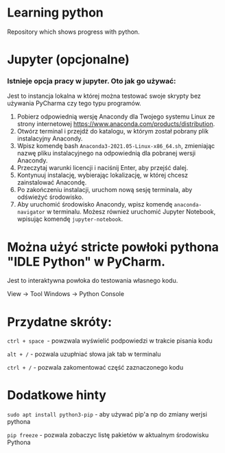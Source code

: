 # Learning python
Repository which shows progress with python.

# Jupyter (opcjonalne)
### Istnieje opcja pracy w jupyter. Oto jak go używać:

Jest to instancja lokalna w której można testować swoje skrypty bez używania PyCharma czy tego typu programów.


1. Pobierz odpowiednią wersję Anacondy dla Twojego systemu Linux ze strony internetowej https://www.anaconda.com/products/distribution.
2. Otwórz terminal i przejdź do katalogu, w którym został pobrany plik instalacyjny Anacondy.
3. Wpisz komendę bash ```Anaconda3-2021.05-Linux-x86_64.sh```, zmieniając nazwę pliku instalacyjnego na odpowiednią dla pobranej wersji Anacondy.
4. Przeczytaj warunki licencji i naciśnij Enter, aby przejść dalej.
5. Kontynuuj instalację, wybierając lokalizację, w której chcesz zainstalować Anacondę.
6. Po zakończeniu instalacji, uruchom nową sesję terminala, aby odświeżyć środowisko.
7. Aby uruchomić środowisko Anacondy, wpisz komendę ```anaconda-navigator``` w terminalu. Możesz również uruchomić Jupyter Notebook, wpisując komendę ```jupyter-notebook```.


# Można użyć stricte powłoki pythona "IDLE Python" w PyCharm.

Jest to interaktywna powłoka do testowania własnego kodu.

View -> Tool Windows -> Python Console

# Przydatne skróty:
```ctrl + space ```- powzwala wyświelić podpowiedzi w trakcie pisania kodu

```alt + /``` - pozwala uzupłniać słowa jak tab w terminalu

```ctrl + /``` - pozwala zakomentować część zaznaczonego kodu

# Dodatkowe hinty

```sudo apt install python3-pip``` - aby używać pip'a np do zmiany werjsi pythona

```pip freeze``` - pozwala zobaczyc listę pakietów w aktualnym środowisku Pythona